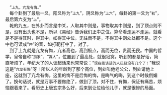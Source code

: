 &emsp;“``上九，亢龙有悔。``”<br>&emsp;每个卦到了最后一爻，阳爻称为“``上九``”，阴爻称为“``上六``”，每卦的第一爻为“``初``”，最后第六支为“``上``”。<br>&emsp;乾的九五，在外卦而言是中爻，人取其中则是，事物取其中则是，到了顶点则不是，没有出头也不是，所以《易经》告诉我们正中之位。算命看走运不走运，就看是不是得其时，得其中，如得其中位，无往而不是，不得其中则处处都不是。这个中也可读成“``仲``”的音，如打靶打中了，对了。<br>&emsp;到了上九就是亢龙有悔，亢者高也，高到极点，高而无位，贵而无民。中国的哲学，皇帝自称“``孤家``”、“``寡人``”，位置到了最高处，就很寂寞，听到的都是好话，简直听烦了，年纪大了的人谈起话来也常常说：“``现在能谈话的人已经没有几个了！``”我说这是“``亢龙有悔``”呀！所以人的年龄到了那个高位，到处叫他老公公，到处请他上座，这就到了亢龙有悔。这里的悔不是后悔的悔，是晦气的晦，到这个时候倒媚了。换句话说，就是万事不要做绝了，做到了顶，对不住，有悔，保证有痛苦，烦恼跟着来了。看历史上唐玄宗多么好，后来到让位给他儿子，就是很惨的局面。<br>